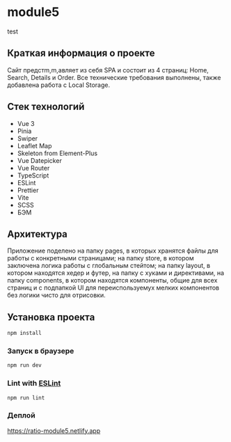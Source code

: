 # module5

test

## Краткая информация о проекте

Сайт предстm,m,авляет из себя SPA и состоит из 4 страниц: Home, Search, Details и Order. Все технические требования выполнены, также добавлена работа с Local Storage.

## Стек технологий

- Vue 3
- Pinia
- Swiper
- Leaflet Map
- Skeleton from Element-Plus
- Vue Datepicker
- Vue Router
- TypeScript
- ESLint
- Prettier
- Vite
- SCSS
- БЭМ

## Архитектура

Приложение поделено на папку pages, в которых хранятся файлы для работы с конкретными страницами; на папку store, в котором заключена логика работы с глобальным стейтом; на папку layout, в котором находятся хедер и футер, на папку с хуками и директивами, на папку components, в котором находятся компоненты, общие для всех страниц и с подпапкой UI для переиспользуемух мелких компонентов без логики чисто для отрисовки.

## Установка проекта

```sh
npm install
```

### Запуск в браузере

```sh
npm run dev
```

### Lint with [ESLint](https://eslint.org/)

```sh
npm run lint
```

### Деплой

https://ratio-module5.netlify.app

